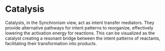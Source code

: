 # Catalysis

Catalysts, in the Synchronism view, act as intent transfer mediators.
They provide alternative pathways for intent patterns to reorganize,
effectively lowering the activation energy for reactions. This can be
visualized as the catalyst creating a resonant bridge between the intent
patterns of reactants, facilitating their transformation into products.